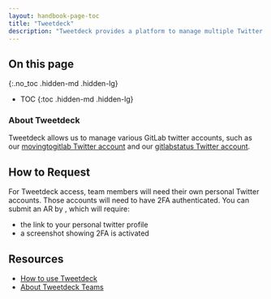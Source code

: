 ```yaml
---
layout: handbook-page-toc
title: "Tweetdeck"
description: "Tweetdeck provides a platform to manage multiple Twitter accounts, schedule tweets, enable account sharing (via the Tweetdeck Teams feature), along with other advanced features."
---
```


## On this page
{:.no_toc .hidden-md .hidden-lg}

- TOC
{:toc .hidden-md .hidden-lg}

### About Tweetdeck

Tweetdeck allows us to manage various GitLab twitter accounts, such as our [movingtogitlab Twitter account](https://twitter.com/movingtogitlab) and our [gitlabstatus Twitter account](https://twitter.com/GitLabStatus).

## How to Request

For Tweetdeck access, team members will need their own personal Twitter accounts. Those accounts will need to have 2FA authenticated. You can submit an AR by <insert>, which will require:

- the link to your personal twitter profile
- a screenshot showing 2FA is activated

## Resources

- [How to use Tweetdeck](https://help.twitter.com/en/using-twitter/how-to-use-tweetdeck)
- [About Tweetdeck Teams](https://help.twitter.com/en/using-twitter/tweetdeck-teams)
